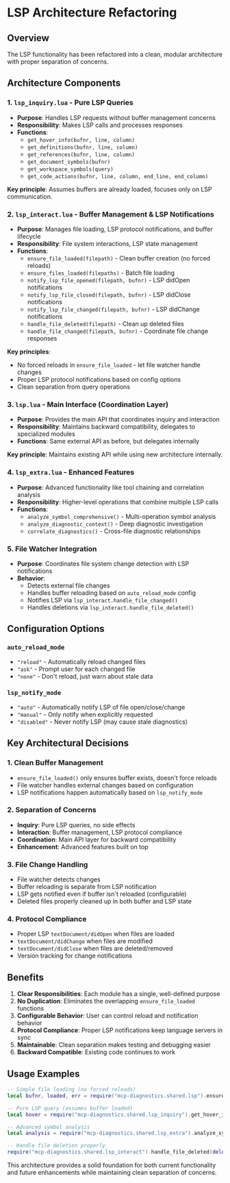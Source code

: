 # LSP Architecture Refactoring

## Overview

The LSP functionality has been refactored into a clean, modular architecture with proper separation of concerns.

## Architecture Components

### 1. **`lsp_inquiry.lua`** - Pure LSP Queries
- **Purpose**: Handles LSP requests without buffer management concerns
- **Responsibility**: Makes LSP calls and processes responses
- **Functions**: 
  - `get_hover_info(bufnr, line, column)`
  - `get_definitions(bufnr, line, column)`
  - `get_references(bufnr, line, column)`
  - `get_document_symbols(bufnr)`
  - `get_workspace_symbols(query)`
  - `get_code_actions(bufnr, line, column, end_line, end_column)`

**Key principle**: Assumes buffers are already loaded, focuses only on LSP communication.

### 2. **`lsp_interact.lua`** - Buffer Management & LSP Notifications
- **Purpose**: Manages file loading, LSP protocol notifications, and buffer lifecycle
- **Responsibility**: File system interactions, LSP state management
- **Functions**:
  - `ensure_file_loaded(filepath)` - Clean buffer creation (no forced reloads)
  - `ensure_files_loaded(filepaths)` - Batch file loading
  - `notify_lsp_file_opened(filepath, bufnr)` - LSP didOpen notifications
  - `notify_lsp_file_closed(filepath, bufnr)` - LSP didClose notifications
  - `notify_lsp_file_changed(filepath, bufnr)` - LSP didChange notifications
  - `handle_file_deleted(filepath)` - Clean up deleted files
  - `handle_file_changed(filepath, bufnr)` - Coordinate file change responses

**Key principles**: 
- No forced reloads in `ensure_file_loaded` - let file watcher handle changes
- Proper LSP protocol notifications based on config options
- Clean separation from query operations

### 3. **`lsp.lua`** - Main Interface (Coordination Layer)
- **Purpose**: Provides the main API that coordinates inquiry and interaction
- **Responsibility**: Maintains backward compatibility, delegates to specialized modules
- **Functions**: Same external API as before, but delegates internally

**Key principle**: Maintains existing API while using new architecture internally.

### 4. **`lsp_extra.lua`** - Enhanced Features
- **Purpose**: Advanced functionality like tool chaining and correlation analysis
- **Responsibility**: Higher-level operations that combine multiple LSP calls
- **Functions**:
  - `analyze_symbol_comprehensive()` - Multi-operation symbol analysis
  - `analyze_diagnostic_context()` - Deep diagnostic investigation
  - `correlate_diagnostics()` - Cross-file diagnostic relationships

### 5. **File Watcher Integration**
- **Purpose**: Coordinates file system change detection with LSP notifications
- **Behavior**:
  - Detects external file changes
  - Handles buffer reloading based on `auto_reload_mode` config
  - Notifies LSP via `lsp_interact.handle_file_changed()`
  - Handles deletions via `lsp_interact.handle_file_deleted()`

## Configuration Options

### `auto_reload_mode`
- `"reload"` - Automatically reload changed files
- `"ask"` - Prompt user for each changed file  
- `"none"` - Don't reload, just warn about stale data

### `lsp_notify_mode`  
- `"auto"` - Automatically notify LSP of file open/close/change
- `"manual"` - Only notify when explicitly requested
- `"disabled"` - Never notify LSP (may cause stale diagnostics)

## Key Architectural Decisions

### 1. **Clean Buffer Management**
- `ensure_file_loaded()` only ensures buffer exists, doesn't force reloads
- File watcher handles external changes based on configuration
- LSP notifications happen automatically based on `lsp_notify_mode`

### 2. **Separation of Concerns**
- **Inquiry**: Pure LSP queries, no side effects
- **Interaction**: Buffer management, LSP protocol compliance
- **Coordination**: Main API layer for backward compatibility
- **Enhancement**: Advanced features built on top

### 3. **File Change Handling**
- File watcher detects changes
- Buffer reloading is separate from LSP notification
- LSP gets notified even if buffer isn't reloaded (configurable)
- Deleted files properly cleaned up in both buffer and LSP state

### 4. **Protocol Compliance**
- Proper LSP `textDocument/didOpen` when files are loaded
- `textDocument/didChange` when files are modified
- `textDocument/didClose` when files are deleted/removed
- Version tracking for change notifications

## Benefits

1. **Clear Responsibilities**: Each module has a single, well-defined purpose
2. **No Duplication**: Eliminates the overlapping `ensure_file_loaded` functions
3. **Configurable Behavior**: User can control reload and notification behavior
4. **Protocol Compliance**: Proper LSP notifications keep language servers in sync
5. **Maintainable**: Clean separation makes testing and debugging easier
6. **Backward Compatible**: Existing code continues to work

## Usage Examples

```lua
-- Simple file loading (no forced reloads)
local bufnr, loaded, err = require("mcp-diagnostics.shared.lsp").ensure_file_loaded(filepath)

-- Pure LSP query (assumes buffer loaded)
local hover = require("mcp-diagnostics.shared.lsp_inquiry").get_hover_info(bufnr, line, col)

-- Advanced symbol analysis
local analysis = require("mcp-diagnostics.shared.lsp_extra").analyze_symbol_comprehensive(filepath, line, col)

-- Handle file deletion properly
require("mcp-diagnostics.shared.lsp_interact").handle_file_deleted(deleted_filepath)
```

This architecture provides a solid foundation for both current functionality and future enhancements while maintaining clean separation of concerns.